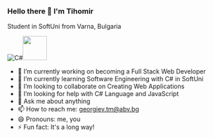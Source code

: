 ### Hello there 👋 I'm Tihomir


Student in SoftUni from Varna, Bulgaria

![C#](https://img.shields.io/badge/c%23-%23239120.svg?style=for-the-badge&logo=c-sharp&logoColor=white)<img width="55"  src="https://raw.githubusercontent.com/gilbarbara/logos/master/logos/javascript.svg"/>

- 🔭 I’m currently working on becoming a Full Stack Web Developer
- 🌱 I’m currently learning Software Engineering with C# in SoftUni
- 👯 I’m looking to collaborate on Creating Web Applications
- 🤔 I’m looking for help with C# Language and JavaScript
- 💬 Ask me about anything
- 📫 How to reach me: georgiev.tm@abv.bg
- 😄 Pronouns: me, you
- ⚡ Fun fact: It's a long way!
<!--
**tihomirgeorgiev5/tihomirgeorgiev5** is a ✨ _special_ ✨ repository because its `README.md` (this file) appears on your GitHub profile.

Here are some ideas to get you started:

- 🔭 I’m currently working on becoming a Full Stack Web Developer
- 🌱 I’m currently learning Software Engineering with C# in SoftUni
- 👯 I’m looking to collaborate on Creating Web Applications
- 🤔 I’m looking for help with C# Language and JavaScript
- 💬 Ask me about anything
- 📫 How to reach me: georgiev.tm@abv.bg
- 😄 Pronouns: me, you
- ⚡ Fun fact: It's a long way!
-->
